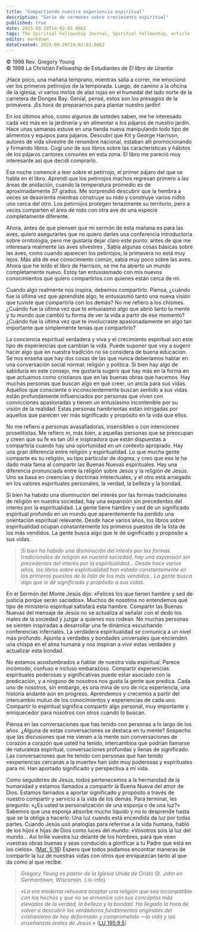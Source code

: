 ```yaml
---
title: "Compartiendo nuestra experiencia espiritual"
description: "Serie de sermones sobre crecimiento espiritual"
published: true
date: 2023-09-29T14:02:03.086Z
tags: The Spiritual Fellowship Journal, Spiritual Fellowship, article
editor: markdown
dateCreated: 2023-09-29T14:02:03.086Z
---
```


<p class="v-card v-sheet theme--light grey lighten-3 px-2">© 1998 Rev. Gregory Young<br>© 1998 La Christian Fellowship de Estudiantes de <i>El libro de Urantia</i ></p>


¡Hace poco, una mañana temprano, mientras salía a correr, me emocionó ver los primeros petirrojos de la temporada. Luego, de camino a la oficina de la iglesia, vi varios mirlos de alas rojas en el humedal del lado norte de la carretera de Donges Bay. Genial, pensé, estos son los presagios de la primavera. ¡Es hora de prepararnos para plantar nuestro jardín!

En los últimos años, como algunos de ustedes saben, me he interesado cada vez más en la jardinería y en alimentar a los pájaros de nuestro jardín. Hace unas semanas estuve en una tienda nueva manipulando todo tipo de alimentos y equipos para pájaros. Descubrí que Kit y George Harrison, autores de vida silvestre de renombre nacional, estaban allí promocionando y firmando libros. Cogí uno de sus libros sobre las características y hábitos de los pájaros cantores comunes en esta zona. El libro me pareció muy interesante así que decidí comprarlo.

Esa noche comencé a leer sobre el petirrojo, el primer pájaro del que se habla en el libro. Aprendí que los petirrojos machos regresan primero a las áreas de anidación, cuando la temperatura promedio es de aproximadamente 37 grados. Me sorprendió descubrir que la hembra a veces se desorienta mientras construye su nido y construye varios nidos uno cerca del otro. Los petirrojos protegen tenazmente su territorio, pero a veces comparten el área de nido con otra ave de una especie completamente diferente.

Ahora, antes de que piensen que mi sermón de esta mañana es para las aves, quiero asegurarles que no quiero darles una conferencia introductoria sobre ornitología, pero me gustaría dejar claro este punto: antes de que me interesara realmente las aves silvestres , Sabía algunas cosas básicas sobre las aves, como cuando aparecen los petirrojos, la primavera no está muy lejos. Más allá de ese conocimiento común, sabía muy poco sobre las aves. Ahora que he leído el libro de Harrison, se me ha abierto un mundo completamente nuevo. Estoy tan entusiasmado con mis nuevos conocimientos que quiero compartirlos con quienes están cerca de mí.

Cuando algo realmente nos inspira, debemos compartirlo. Piensa, ¿cuándo fue la última vez que aprendiste algo, te entusiasmó tanto una nueva visión que tuviste que compartirla con los demás? No me refiero a los chismes. ¿Cuándo fue la última vez que te entusiasmó algo que abrió tanto tu mente y tu mundo que cambió tu forma de ver la vida a partir de ese momento? ¿Cuándo fue la última vez que te involucraste apasionadamente en algo tan importante que simplemente tenías que compartirlo?

La conciencia espiritual verdadera y viva y el crecimiento espiritual son este tipo de experiencias que cambian la vida. Puede suponer que voy a sugerir hacer algo que en nuestra tradición no se considera de buena educación. Se nos enseña que hay dos cosas de las que nunca deberíamos hablar en una conversación social normal: religión y política. Si bien hay algo de sabiduría en este consejo, me gustaría sugerir que hay más en la forma en que actuamos como cristianos que en las buenas obras que hacemos. Hay muchas personas que buscan algo en qué creer, un ancla para sus vidas. Aquellos que consciente o inconscientemente buscan sentido a sus vidas están profundamente influenciados por personas que viven con convicciones apasionadas y tienen un entusiasmo incontenible por su visión de la realidad. Estas personas hambrientas están intrigadas por aquellos que parecen ver más significado y propósito en la vida que ellos.

No me refiero a personas avasalladoras, insensibles o con intenciones proselitistas. Me refiero $m$, más bien, a aquellas personas que se preocupan y creen que su fe es tan útil e inspiradora que están dispuestas a compartirla cuando hay una oportunidad en un contexto apropiado. Hay una gran diferencia entre religión y espiritualidad. Lo que mucha gente comparte es su religión, su tipo particular de dogma, y creo que eso le ha dado mala fama al compartir las Buenas Nuevas espirituales. Hay una diferencia pronunciada entre la religión sobre Jesús y la religión de Jesús. Uno se basa en creencias y doctrinas intelectuales, y el otro está arraigado en los valores espirituales personales, la verdad, la belleza y la bondad.

Si bien ha habido una disminución del interés por las formas tradicionales de religión en nuestra sociedad, hay una expansión sin precedentes del interés por la espiritualidad. La gente tiene hambre y sed de un significado espiritual profundo en un mundo que aparentemente ha perdido una orientación espiritual relevante. Desde hace varios años, los libros sobre espiritualidad ocupan constantemente los primeros puestos de la lista de los más vendidos. La gente busca algo que le dé significado y propósito a sus vidas.

> _Si bien ha habido una disminución del interés por las formas tradicionales de religión en nuestra sociedad, hay una expansión sin precedentes del interés por la espiritualidad... Desde hace varios años, los libros sobre espiritualidad han estado constantemente en los primeros puestos de la lista de los más vendidos.. La gente busca algo que le dé significado y propósito a sus vidas._

En el Sermón del Monte Jesús dijo: «Felices los que tienen hambre y sed de justicia porque serán saciados». Muchos de nosotros no entendemos qué tipo de ministerio espiritual satisfará esta hambre. Compartir las Buenas Nuevas del mensaje de Jesús no se actualiza al señalar con el dedo los males de la sociedad y juzgar a quienes nos rodean. No muchas personas se sienten inspiradas a desarrollar una fe dinámica escuchando conferencias infernales. La verdadera espiritualidad se comunica a un nivel más profundo. Apunta a verdades y bondades universales que encienden una chispa en el alma humana y nos inspiran a vivir estas verdades y actualizar esta bondad.

No estamos acostumbrados a hablar de nuestra vida espiritual. Parece incómodo, confuso e incluso embarazoso. Compartir experiencias espirituales poderosas y significativas puede estar asociado con la predicación, y a ninguno de nosotros nos gusta la gente que predica. Cada uno de nosotros, sin embargo, es una mina de oro de rica experiencia, una historia andante aún en progreso. Aprendemos y crecemos a partir del intercambio mutuo de los conocimientos y experiencias de cada uno. Compartir lo espiritual significa compartir algo personal, muy importante y enriquecedor para nosotros con otros cuando lo buscan.

Piensa en las conversaciones que has tenido con personas a lo largo de los años. ¿Alguna de estas conversaciones se destaca en tu mente? Sospecho que las discusiones que me vienen a la mente son conversaciones de corazón a corazón que usted ha tenido, intercambios que podrían llamarse de naturaleza espiritual, conversaciones profundas y llenas de significado. Las conversaciones que he tenido con personas que han tenido «experiencias cercanas a la muerte» han sido muy poderosas y espirituales para mí. Han aportado significado y perspectiva a mi vida.

Como seguidores de Jesús, todos pertenecemos a la hermandad de la humanidad y estamos llamados a compartir la Buena Nueva del amor de Dios. Estamos llamados a aportar significado y propósito a través de nuestro compartir y servicio a la vida de los demás. Para terminar, les pregunto: «¿Es usted la personalización de una esponja o de una luz?» Sabemos que una esponja absorbe mucho líquido y no lo desprende hasta que se la obliga a hacerlo. Una luz cuando está encendida da luz por todas partes. Cuando Jesús usó analogías para referirse a la vida humana, habló de los hijos e hijas de Dios como luces del mundo: «Vosotros sois la luz del mundo... Así brille vuestra luz delante de los hombres, para que vean vuestras obras buenas y seas conducido a glorificar a tu Padre que está en los cielos». ([Mat. 5:16](/es/Bible/Matthew/5#v16)) Espero que todos podamos encontrar maneras de compartir la luz de nuestras vidas con otros que enriquezcan tanto al que da como al que recibe.

> _Gregory Young es pastor de la Iglesia Unida de Cristo St. John en Germantown, Wisconsin._
{.is-info}

> «_La era moderna rehusará aceptar una religión que sea incompatible con los hechos y que no se armonice con sus conceptos más elevados de la verdad, la belleza y la bondad. Ha llegado la hora de volver a descubrir los verdaderos fundamentos originales del cristianismo de hoy deformado y comprometido —la vida y las enseñanzas reales de Jesús._» ([LU 195:9.5](/es/The_Urantia_Book/195#p9_5))

